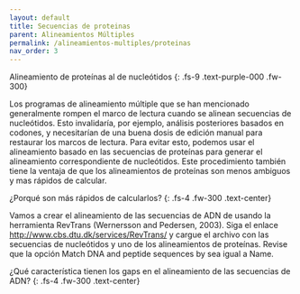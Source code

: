 ```yaml
---
layout: default
title: Secuencias de proteinas
parent: Alineamientos Múltiples
permalink: /alineamientos-multiples/proteinas
nav_order: 3
---
```


Alineamiento de proteínas al de nucleótidos 
{: .fs-9 	.text-purple-000 .fw-300}

Los programas de alineamiento múltiple que se han mencionado generalmente rompen el marco de lectura cuando se alinean secuencias de nucleótidos. Esto invalidaría, por ejemplo, análisis posteriores basados en codones, y necesitarían de una buena dosis de edición manual para restaurar los marcos de lectura. Para evitar esto, podemos usar el alineamiento basado en las secuencias de proteínas para generar el alineamiento correspondiente de nucleótidos. Este procedimiento también tiene la ventaja de que los alineamientos de proteínas son menos ambiguos y mas rápidos de calcular. 

¿Porqué son más rápidos de calcularlos?
{: .fs-4 	 .fw-300 	.text-center}

Vamos a crear el alineamiento de las secuencias de ADN de usando la herramienta RevTrans (Wernersson and Pedersen, 2003). Siga el enlace http://www.cbs.dtu.dk/services/RevTrans/ y cargue el archivo con las secuencias de nucleótidos y uno de los alineamientos de proteínas. Revise que la opción Match DNA and peptide sequences by sea igual a Name. 

¿Qué característica tienen los gaps en el alineamiento de las secuencias de ADN?
{: .fs-4 	 .fw-300 	.text-center}
